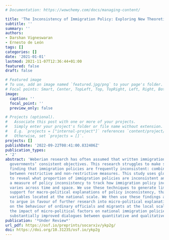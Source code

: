 ```yaml
---
# Documentation: https://wowchemy.com/docs/managing-content/

title: 'The Inconsistency of Immigration Policy: Exploring New Theoretical Explanations'
subtitle: ''
summary: ''
authors:
- Darshan Vigneswaran
- Ernesto de León
tags: []
categories: []
date: '2021-01-01'
lastmod: 2021-11-07T12:36:44+01:00
featured: false
draft: false

# Featured image
# To use, add an image named `featured.jpg/png` to your page's folder.
# Focal points: Smart, Center, TopLeft, Top, TopRight, Left, Right, BottomLeft, Bottom, BottomRight.
image:
  caption: ''
  focal_point: ''
  preview_only: false

# Projects (optional).
#   Associate this post with one or more of your projects.
#   Simply enter your project's folder or file name without extension.
#   E.g. `projects = ["internal-project"]` references `content/project/deep-learning/index.md`.
#   Otherwise, set `projects = []`.
projects: []
publishDate: '2022-09-22T08:41:00.832406Z'
publication_types:
- '2'
abstract: 'Weberian research has often assumed that written immigration policies reveal
  governments’ consistent objectives. This research struggles to make sense of the
  finding that immigration policies are frequently inconsistent: combining or alternating
  between restrictive and non-restrictive measures. This study uses global data sets
  to reveal what proportion of immigration policies are inconsistent and develops
  a measure of policy inconsistency to track how immigration policy inconsistency
  varies across time and space. We use these techniques to generate limited empirical
  support for macro-political explanations of policy inconsistency, that focus on
  variables located at the national scale. We then use these findings and analyses
  to argue in favour of further research into micro-political explanations, that focus
  on the behaviour of ordinary officials and migrants at the local scale. Exploring
  the impact of micro-political factors on national immigration policies will require
  substantially improved dialogues between quantitative and qualitative research.'
publication: '*Under Review*'
url_pdf: https://osf.io/preprints/socarxiv/ykp2g/
doi: https://doi.org/10.31235/osf.io/ykp2g
---
```

